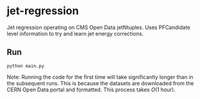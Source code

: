 # jet-regression

Jet regression operating on CMS Open Data jetNtuples. Uses PFCandidate level information to try and learn jet energy corrections.

## Run

`python main.py`

Note: Running the code for the first time will take significantly longer than in the subsequent runs. This is because the datasets are downloaded from the CERN Open Data portal and formatted. This process takes _O_(1 hour).